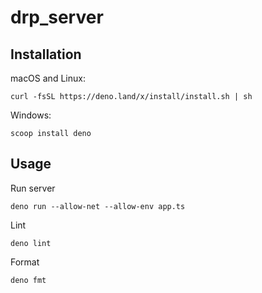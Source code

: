# drp_server

## Installation

macOS and Linux:

```console
curl -fsSL https://deno.land/x/install/install.sh | sh
```

Windows:

```
scoop install deno
```

## Usage

Run server

```
deno run --allow-net --allow-env app.ts
```

Lint

```
deno lint
```

Format

```
deno fmt
```
